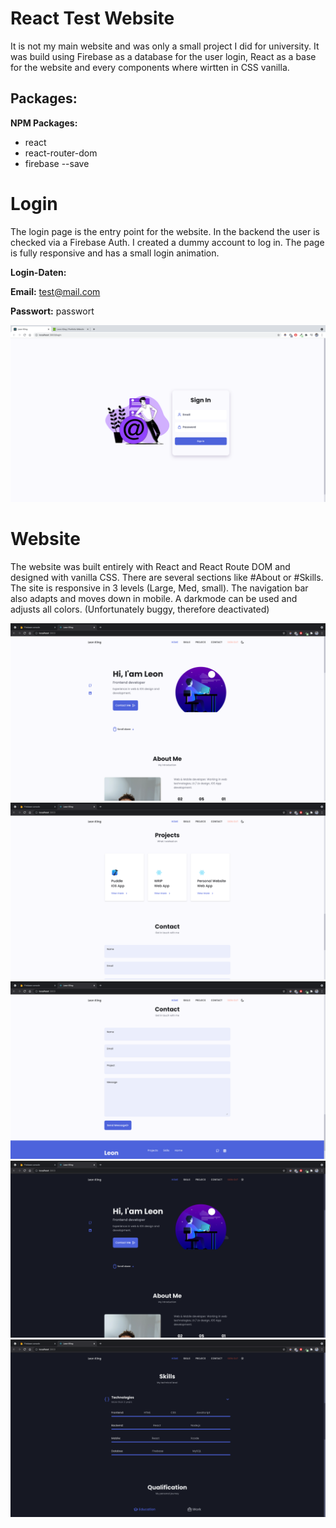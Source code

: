 # React Test Website
It is not my main website and was only a small project I did for university.
It was build using Firebase as a database for the user login, React as a base for the website and every components where wirtten in CSS vanilla.


## Packages:

**NPM Packages:**
- react
- react-router-dom
- firebase --save

# Login
The login page is the entry point for the website.
In the backend the user is checked via a Firebase Auth.
I created a dummy account to log in.
The page is fully responsive and has a small login animation.

**Login-Daten:**

**Email:** test@mail.com

**Passwort:** passwort

![Alt](/Assets/Login.png?raw=true "Optional Title")

# Website
The website was built entirely with React and React Route DOM and designed with vanilla CSS.
There are several sections like #About or #Skills.
The site is responsive in 3 levels (Large, Med, small). The navigation bar also adapts and moves down in mobile.
A darkmode can be used and adjusts all colors. (Unfortunately buggy, therefore deactivated)

![Alt](/Assets/HomeLight.png?raw=true "Optional Title")
![Alt](/Assets/Home2Light.png?raw=true "Optional Title")
![Alt](/Assets/Home3Light.png?raw=true "Optional Title")
![Alt](/Assets/HomeDark.png?raw=true "Optional Title")
![Alt](/Assets/Home2Dark.png?raw=true "Optional Title")


